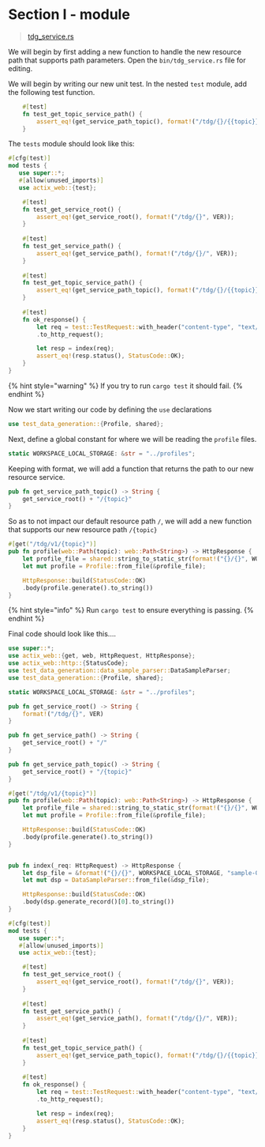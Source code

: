 # Section I - module

> [tdg\_service.rs](https://github.com/dsietz/tdg-workshop/blob/master/rust-tdg/src/tdg_service.rs)

We will begin by first adding a new function to handle the new resource path that supports path parameters. Open the `bin/tdg_service.rs` file for editing. 

We will begin by writing our new unit test. In the nested `test` module, add the following test function.

```rust
    #[test]
    fn test_get_topic_service_path() {
        assert_eq!(get_service_path_topic(), format!("/tdg/{}/{{topic}}", VER));
    }
```

The `tests` module should look like this:

```rust
#[cfg(test)]
mod tests {
   use super::*;
   #[allow(unused_imports)]
   use actix_web::{test};

    #[test]
    fn test_get_service_root() {
        assert_eq!(get_service_root(), format!("/tdg/{}", VER));
    }
    
    #[test]
    fn test_get_service_path() {
        assert_eq!(get_service_path(), format!("/tdg/{}/", VER));
    }
    
    #[test]
    fn test_get_topic_service_path() {
        assert_eq!(get_service_path_topic(), format!("/tdg/{}/{{topic}}", VER));
    }
    
    #[test]
    fn ok_response() {
        let req = test::TestRequest::with_header("content-type", "text/plain")
        .to_http_request();

        let resp = index(req);
        assert_eq!(resp.status(), StatusCode::OK);
    }
}
```

{% hint style="warning" %}
If you try to run `cargo test` it should fail.
{% endhint %}

Now we start writing our code by defining the `use` declarations

```rust
use test_data_generation::{Profile, shared};
```

Next, define a global constant for where we will be reading the `profile` files.

```rust
static WORKSPACE_LOCAL_STORAGE: &str = "../profiles";
```

Keeping with format, we will add a function that returns the path to our new resource service.

```rust
pub fn get_service_path_topic() -> String {
    get_service_root() + "/{topic}"
}
```

So as to not impact our default resource path `/`, we will add a new function that supports our new resource path `/{topic}`

```rust
#[get("/tdg/v1/{topic}")] 
pub fn profile(web::Path(topic): web::Path<String>) -> HttpResponse {
    let profile_file = shared::string_to_static_str(format!("{}/{}", WORKSPACE_LOCAL_STORAGE, topic));
    let mut profile = Profile::from_file(&profile_file);

    HttpResponse::build(StatusCode::OK)
    .body(profile.generate().to_string())
}
```

{% hint style="info" %}
Run `cargo test` to ensure everything is passing.
{% endhint %}

Final code should look like this....

```rust
use super::*;
use actix_web::{get, web, HttpRequest, HttpResponse};
use actix_web::http::{StatusCode};
use test_data_generation::data_sample_parser::DataSampleParser;
use test_data_generation::{Profile, shared};

static WORKSPACE_LOCAL_STORAGE: &str = "../profiles";

pub fn get_service_root() -> String {
    format!("/tdg/{}", VER)
}

pub fn get_service_path() -> String {
    get_service_root() + "/"
}

pub fn get_service_path_topic() -> String {
    get_service_root() + "/{topic}"
}

#[get("/tdg/v1/{topic}")] 
pub fn profile(web::Path(topic): web::Path<String>) -> HttpResponse {
    let profile_file = shared::string_to_static_str(format!("{}/{}", WORKSPACE_LOCAL_STORAGE, topic));
    let mut profile = Profile::from_file(&profile_file);

    HttpResponse::build(StatusCode::OK)
    .body(profile.generate().to_string())
}


pub fn index(_req: HttpRequest) -> HttpResponse {
    let dsp_file = &format!("{}/{}", WORKSPACE_LOCAL_STORAGE, "sample-01-dsp");
    let mut dsp = DataSampleParser::from_file(&dsp_file);

    HttpResponse::build(StatusCode::OK)
    .body(dsp.generate_record()[0].to_string())
}

#[cfg(test)]
mod tests {
   use super::*;
   #[allow(unused_imports)]
   use actix_web::{test};

    #[test]
    fn test_get_service_root() {
        assert_eq!(get_service_root(), format!("/tdg/{}", VER));
    }
    
    #[test]
    fn test_get_service_path() {
        assert_eq!(get_service_path(), format!("/tdg/{}/", VER));
    }
    
    #[test]
    fn test_get_topic_service_path() {
        assert_eq!(get_service_path_topic(), format!("/tdg/{}/{{topic}}", VER));
    }
    
    #[test]
    fn ok_response() {
        let req = test::TestRequest::with_header("content-type", "text/plain")
        .to_http_request();

        let resp = index(req);
        assert_eq!(resp.status(), StatusCode::OK);
    }
}
```

